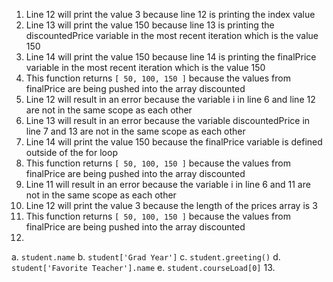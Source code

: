 1. Line 12 will print the value 3 because line 12 is printing the index value
2. Line 13 will print the value 150 because line 13 is printing the discountedPrice variable in the most recent iteration which is the value 150
3. Line 14 will print the value 150 because line 14 is printing the finalPrice variable in the most recent iteration which is the value 150
4. This function returns ```[ 50, 100, 150 ]``` because the values from finalPrice are being pushed into the array discounted
5. Line 12 will result in an error because the variable i in line 6 and line 12 are not in the same scope as each other
6. Line 13 will result in an error because the variable discountedPrice in line 7 and 13 are not in the same scope as each other
7. Line 14 will print the value 150 because the finalPrice variable is defined outside of the for loop
8. This function returns ```[ 50, 100, 150 ]``` because the values from finalPrice are being pushed into the array discounted
9. Line 11 will result in an error because the variable i in line 6 and 11 are not in the same scope as each other
10. Line 12 will print the value 3 because the length of the prices array is 3
11.  This function returns ```[ 50, 100, 150 ]``` because the values from finalPrice are being pushed into the array discounted
12.
  a. ```student.name```
  b.  ```student['Grad Year']```
  c.  ```student.greeting()```
  d.  ```student['Favorite Teacher'].name```
  e. ```student.courseLoad[0]```
13. 
